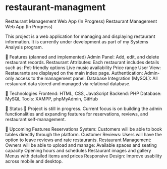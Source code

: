 # restaurant-managment
Restaurant Management Web App (In Progress)
Restaurant Management Web App (In Progress)

This project is a web application for managing and displaying restaurant information. It is currently under development as part of my Systems Analysis program.

🔹 Features (planned and implemented)
Admin Panel: Add, edit, and delete restaurant records.
Restaurant Attributes: Each restaurant includes details such as:
Pet-friendly options
Live music availability
Price range
User View: Restaurants are displayed on the main index page.
Authentication: Admin-only access to the management panel.
Database Integration (MySQL): All restaurant data stored and managed via relational database.

🔹 Technologies
Frontend: HTML, CSS, JavaScript
Backend: PHP
Database: MySQL
Tools: XAMPP, phpMyAdmin, GitHub

🔹 Status
🚧 Project is still in progress. Current focus is on building the admin functionalities and expanding features for reservations, reviews, and restaurant self-management.

🔹 Upcoming Features
Reservations System: Customers will be able to book tables directly through the platform.
Customer Reviews: Users will have the option to leave reviews and rate restaurants.
Restaurant Management: Owners will be able to upload and manage:
Available spaces and seating capacity
Opening hours and schedules
Restaurant images and gallery
Menus with detailed items and prices
Responsive Design: Improve usability across mobile and desktop.
